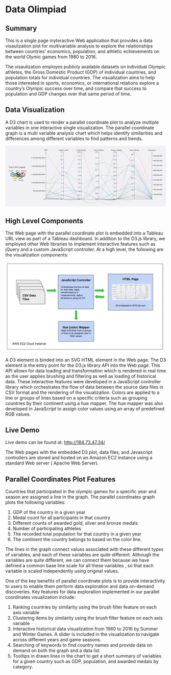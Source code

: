 # Data Olimpiad

## Summary

This is a single page inyteractive Web application that provides a data visaulization plot for multivariable analysis to explore the relationships between countries' economics, population, and athletic echievements on the world Olymic games from 1980 to 2016. 

The visaulization employes publicly available datasets on individual Olympic athletes, the Gross Domestic Product (GDP) of individual countries, and population totals for individual countries. The visualization aims to help those interested in sports, economics, or international relations explore a country’s Olympic success over time, and compare that success to population and GDP changes over that same period of time.

## Data Visualization 

A D3 chart is used to render a  parallel coordinate plot to analyze multiple variables in one interactive single visualization. The parallel coordinate graph is a multi variable analysis chart which helps identify similarities and differences among different variables to find patterns and trends. 

![Screenshot](PCChartScreenShot.PNG)

## High Level Components

The Web page with the parallel coordinate plot is embedded into a Tableau URL view as part of a Tableau dashboard. In addition to the D3.js library, we employed other Web libraries to implement interactive features such as jQuery and a custom JavaScript controller. At a high level, the following are the visualization components:

![Screenshot](PCComponents.png)

A D3 element is binded into an SVG HTML element in the Web page. The D3 element is the entry point for the D3.js library API into the Web page. This API allows for data loading and transformation which is rendered in real time as the user applies brushing and filtering as well as loading of historical data. These interactive features were developed in a JavaScript controller library which orchestrates the flow of data between the source data files in CSV format and the rendering of the visualization. Colors are applied to a line or groups of lines based on a specific criteria such as grouping countries by their continent using a hue mapper. The hue mapper was also developed in JavaScript to assign color values using an array of predefined RGB values. 


## Live Demo

Live demo can be found at: http://184.73.47.34/

The Web pages with the embedded D3 plot, data files, and Javascript controllers are stored and hosted on an Amazon EC2 instance using a standard Web server ( Apache Web Server).

## Parallel Coordinates Plot Features

Countries that participated in the olympic games for a specific year and season are assigned a line in the graph. The parallel coordinates graph plots the following variables:

1. GDP of the country in a given year
2. Medal count for all participants in that country
3. Different counts of awarded gold, silver and bronze medals
4. Number of participating athletes
5. The recorded total population for that country in a given year
6. The continent the country belongs to based on the color line.

The lines in the graph connect values associated with these different types of variables, and each of these variables are quite different. Although the variables are quite different, we can connect them because we have defined a common base line scale for all these variables , so that each variable is scaled independently using original values.

One of the key benefits of parallel coordinate plots is to provide interactivity to users to enable them perform data exploration and data on-demand discoveries. Key features for data exploration implemented in our parallel coordinates visualization include:

1. Ranking countries by similarity using the brush filter feature on each axis variable
2. Clustering items by similarity using the brush filter feature on each axis variable
3. Interactive historical data visualization from 1980 to 2016 by Summer and Winter Games.
A slider is included in the visualization to navigate across different years and game seasons.
4. Searching of keywords to find country names and provide data on demand on both the graph and a data list
5. Tooltips in drawn lines in the chart to get a short summary of variables for a given country such as GDP, population, and awarded medals by category.








